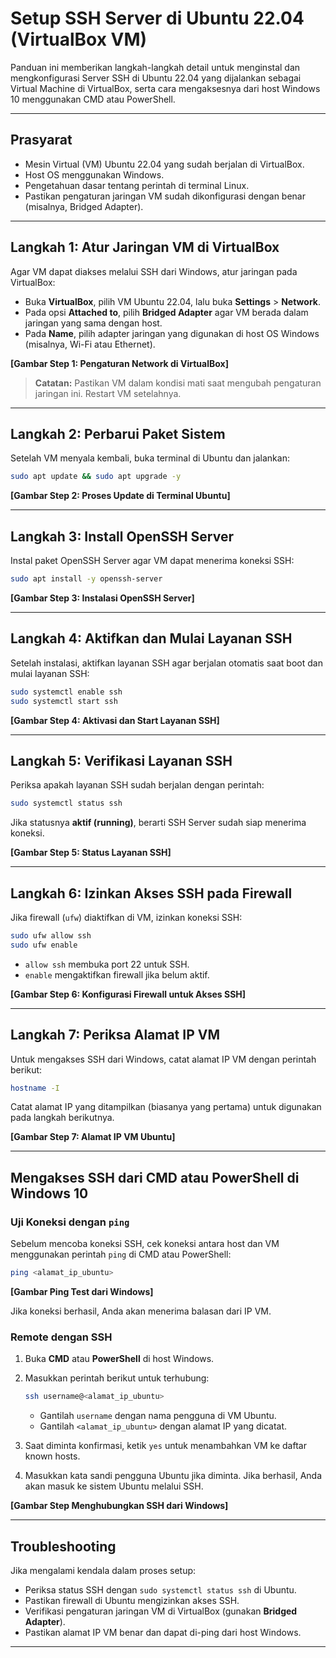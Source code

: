 
# Setup SSH Server di Ubuntu 22.04 (VirtualBox VM)

Panduan ini memberikan langkah-langkah detail untuk menginstal dan mengkonfigurasi Server SSH di Ubuntu 22.04 yang dijalankan sebagai Virtual Machine di VirtualBox, serta cara mengaksesnya dari host Windows 10 menggunakan CMD atau PowerShell.

---

## Prasyarat

- Mesin Virtual (VM) Ubuntu 22.04 yang sudah berjalan di VirtualBox.
- Host OS menggunakan Windows.
- Pengetahuan dasar tentang perintah di terminal Linux.
- Pastikan pengaturan jaringan VM sudah dikonfigurasi dengan benar (misalnya, Bridged Adapter).

---

## Langkah 1: Atur Jaringan VM di VirtualBox

Agar VM dapat diakses melalui SSH dari Windows, atur jaringan pada VirtualBox:

- Buka **VirtualBox**, pilih VM Ubuntu 22.04, lalu buka **Settings** > **Network**.
- Pada opsi **Attached to**, pilih **Bridged Adapter** agar VM berada dalam jaringan yang sama dengan host.
- Pada **Name**, pilih adapter jaringan yang digunakan di host OS Windows (misalnya, Wi-Fi atau Ethernet).

**[Gambar Step 1: Pengaturan Network di VirtualBox]**

> **Catatan:** Pastikan VM dalam kondisi mati saat mengubah pengaturan jaringan ini. Restart VM setelahnya.

---

## Langkah 2: Perbarui Paket Sistem

Setelah VM menyala kembali, buka terminal di Ubuntu dan jalankan:

```bash
sudo apt update && sudo apt upgrade -y
```

**[Gambar Step 2: Proses Update di Terminal Ubuntu]**

---

## Langkah 3: Install OpenSSH Server

Instal paket OpenSSH Server agar VM dapat menerima koneksi SSH:

```bash
sudo apt install -y openssh-server
```

**[Gambar Step 3: Instalasi OpenSSH Server]**

---

## Langkah 4: Aktifkan dan Mulai Layanan SSH

Setelah instalasi, aktifkan layanan SSH agar berjalan otomatis saat boot dan mulai layanan SSH:

```bash
sudo systemctl enable ssh
sudo systemctl start ssh
```

**[Gambar Step 4: Aktivasi dan Start Layanan SSH]**

---

## Langkah 5: Verifikasi Layanan SSH

Periksa apakah layanan SSH sudah berjalan dengan perintah:

```bash
sudo systemctl status ssh
```

Jika statusnya **aktif (running)**, berarti SSH Server sudah siap menerima koneksi.

**[Gambar Step 5: Status Layanan SSH]**

---

## Langkah 6: Izinkan Akses SSH pada Firewall

Jika firewall (`ufw`) diaktifkan di VM, izinkan koneksi SSH:

```bash
sudo ufw allow ssh
sudo ufw enable
```

- `allow ssh` membuka port 22 untuk SSH.
- `enable` mengaktifkan firewall jika belum aktif.

**[Gambar Step 6: Konfigurasi Firewall untuk Akses SSH]**

---

## Langkah 7: Periksa Alamat IP VM

Untuk mengakses SSH dari Windows, catat alamat IP VM dengan perintah berikut:

```bash
hostname -I
```

Catat alamat IP yang ditampilkan (biasanya yang pertama) untuk digunakan pada langkah berikutnya.

**[Gambar Step 7: Alamat IP VM Ubuntu]**

---

## Mengakses SSH dari CMD atau PowerShell di Windows 10

### Uji Koneksi dengan `ping`

Sebelum mencoba koneksi SSH, cek koneksi antara host dan VM menggunakan perintah `ping` di CMD atau PowerShell:

```bash
ping <alamat_ip_ubuntu>
```

**[Gambar Ping Test dari Windows]**

Jika koneksi berhasil, Anda akan menerima balasan dari IP VM.

### Remote dengan SSH

1. Buka **CMD** atau **PowerShell** di host Windows.
2. Masukkan perintah berikut untuk terhubung:

   ```bash
   ssh username@<alamat_ip_ubuntu>
   ```

   - Gantilah `username` dengan nama pengguna di VM Ubuntu.
   - Gantilah `<alamat_ip_ubuntu>` dengan alamat IP yang dicatat.

3. Saat diminta konfirmasi, ketik `yes` untuk menambahkan VM ke daftar known hosts.
4. Masukkan kata sandi pengguna Ubuntu jika diminta. Jika berhasil, Anda akan masuk ke sistem Ubuntu melalui SSH.

**[Gambar Step Menghubungkan SSH dari Windows]**

---

## Troubleshooting

Jika mengalami kendala dalam proses setup:

- Periksa status SSH dengan `sudo systemctl status ssh` di Ubuntu.
- Pastikan firewall di Ubuntu mengizinkan akses SSH.
- Verifikasi pengaturan jaringan VM di VirtualBox (gunakan **Bridged Adapter**).
- Pastikan alamat IP VM benar dan dapat di-ping dari host Windows.

---
